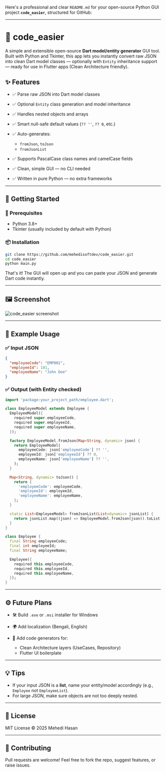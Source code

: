 Here's a professional and clear `README.md` for your open-source Python GUI project **`code_easier`**, structured for GitHub:

---

# 🧰 code\_easier

A simple and extensible open-source **Dart model/entity generator** GUI tool. Built with Python and Tkinter, this app lets you instantly convert raw JSON into clean Dart model classes — optionally with `Entity` inheritance support — ready for use in Flutter apps (Clean Architecture friendly).

## ✨ Features

* ✅ Parse raw JSON into Dart model classes
* ✅ Optional `Entity` class generation and model inheritance
* ✅ Handles nested objects and arrays
* ✅ Smart null-safe default values (`?? ''`, `?? 0`, etc.)
* ✅ Auto-generates:

  * `fromJson`, `toJson`
  * `fromJsonList`
* ✅ Supports PascalCase class names and camelCase fields
* ✅ Clean, simple GUI — no CLI needed
* ✅ Written in pure Python — no extra frameworks

---

## 🚀 Getting Started

### 🔧 Prerequisites

* Python 3.8+
* Tkinter (usually included by default with Python)

### 📦 Installation

```bash
git clone https://github.com/mehedisoftdev/code_easier.git
cd code_easier
python main.py
```

That's it! The GUI will open up and you can paste your JSON and generate Dart code instantly.

---

## 🖼️ Screenshot

![code\_easier screenshot](screenshot.png) <!-- Add screenshot in repo -->

---

## 🧪 Example Usage

### ✅ Input JSON

```json
{
  "employeeCode": "EMP001",
  "employeeId": 101,
  "employeeName": "John Doe"
}
```

### ✅ Output (with Entity checked)

```dart
import 'package:your_project_path/employee.dart';

class EmployeeModel extends Employee {
  EmployeeModel({
    required super.employeeCode,
    required super.employeeId,
    required super.employeeName,
  });

  factory EmployeeModel.fromJson(Map<String, dynamic> json) {
    return EmployeeModel(
      employeeCode: json['employeeCode'] ?? '',
      employeeId: json['employeeId'] ?? 0,
      employeeName: json['employeeName'] ?? '',
    );
  }

  Map<String, dynamic> toJson() {
    return {
      'employeeCode': employeeCode,
      'employeeId': employeeId,
      'employeeName': employeeName,
    };
  }

  static List<EmployeeModel> fromJsonList(List<dynamic> jsonList) {
    return jsonList.map((json) => EmployeeModel.fromJson(json)).toList();
  }
}

class Employee {
  final String employeeCode;
  final int employeeId;
  final String employeeName;

  Employee({
    required this.employeeCode,
    required this.employeeId,
    required this.employeeName,
  });
}
```

---

## ⚙️ Future Plans

* 🛠 Build `.exe` or `.msi` installer for Windows
* 🌍 Add localization (Bengali, English)
* 🧩 Add code generators for:

  * Clean Architecture layers (UseCases, Repository)
  * Flutter UI boilerplate

---

## 💡 Tips

* If your input JSON is a **list**, name your entity/model accordingly (e.g., `Employee` not `EmployeeList`).
* For large JSON, make sure objects are not too deeply nested.

---

## 📝 License

MIT License
© 2025 Mehedi Hasan

---

## 🙌 Contributing

Pull requests are welcome!
Feel free to fork the repo, suggest features, or raise issues.

